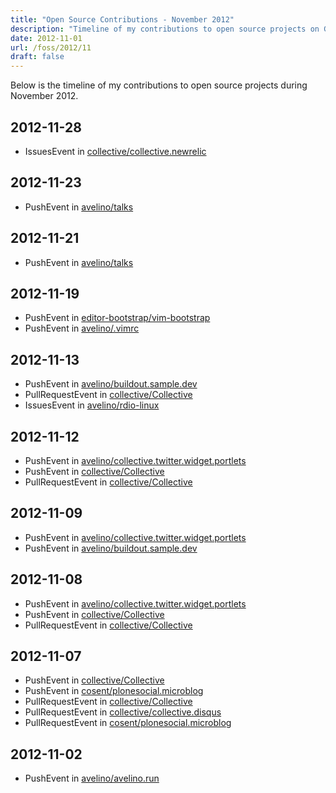 ```yaml
---
title: "Open Source Contributions - November 2012"
description: "Timeline of my contributions to open source projects on GitHub during November 2012."
date: 2012-11-01
url: /foss/2012/11
draft: false
---
```


Below is the timeline of my contributions to open source projects during November 2012.

## 2012-11-28

- IssuesEvent in [collective/collective.newrelic](https://github.com/collective/collective.newrelic)

## 2012-11-23

- PushEvent in [avelino/talks](https://github.com/avelino/talks)

## 2012-11-21

- PushEvent in [avelino/talks](https://github.com/avelino/talks)

## 2012-11-19

- PushEvent in [editor-bootstrap/vim-bootstrap](https://github.com/editor-bootstrap/vim-bootstrap)
- PushEvent in [avelino/.vimrc](https://github.com/avelino/.vimrc)

## 2012-11-13

- PushEvent in [avelino/buildout.sample.dev](https://github.com/avelino/buildout.sample.dev)
- PullRequestEvent in [collective/Collective](https://github.com/collective/Collective)
- IssuesEvent in [avelino/rdio-linux](https://github.com/avelino/rdio-linux)

## 2012-11-12

- PushEvent in [avelino/collective.twitter.widget.portlets](https://github.com/avelino/collective.twitter.widget.portlets)
- PushEvent in [collective/Collective](https://github.com/collective/Collective)
- PullRequestEvent in [collective/Collective](https://github.com/collective/Collective)

## 2012-11-09

- PushEvent in [avelino/collective.twitter.widget.portlets](https://github.com/avelino/collective.twitter.widget.portlets)
- PushEvent in [avelino/buildout.sample.dev](https://github.com/avelino/buildout.sample.dev)

## 2012-11-08

- PushEvent in [avelino/collective.twitter.widget.portlets](https://github.com/avelino/collective.twitter.widget.portlets)
- PushEvent in [collective/Collective](https://github.com/collective/Collective)
- PullRequestEvent in [collective/Collective](https://github.com/collective/Collective)

## 2012-11-07

- PushEvent in [collective/Collective](https://github.com/collective/Collective)
- PushEvent in [cosent/plonesocial.microblog](https://github.com/cosent/plonesocial.microblog)
- PullRequestEvent in [collective/Collective](https://github.com/collective/Collective)
- PullRequestEvent in [collective/collective.disqus](https://github.com/collective/collective.disqus)
- PullRequestEvent in [cosent/plonesocial.microblog](https://github.com/cosent/plonesocial.microblog)

## 2012-11-02

- PushEvent in [avelino/avelino.run](https://github.com/avelino/avelino.run)

